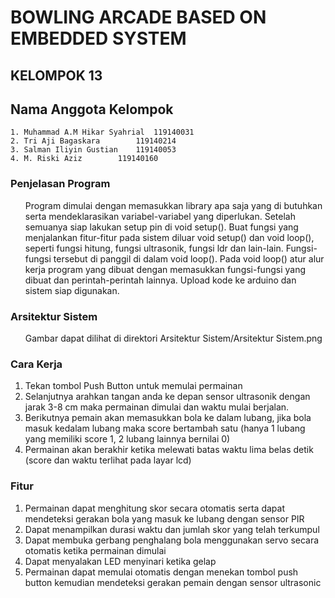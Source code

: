 # BOWLING ARCADE BASED ON EMBEDDED SYSTEM

## KELOMPOK 13
## Nama Anggota Kelompok
	1. Muhammad A.M Hikar Syahrial	119140031
	2. Tri Aji Bagaskara		119140214
	3. Salman Iliyin Gustian	119140053
	4. M. Riski Aziz 		119140160

### Penjelasan Program
<ul>Program dimulai dengan memasukkan library apa saja yang di butuhkan serta mendeklarasikan variabel-variabel yang diperlukan. Setelah semuanya siap lakukan setup pin di void setup(). Buat fungsi yang menjalankan fitur-fitur pada sistem diluar void setup() dan void loop(), seperti fungsi hitung, fungsi ultrasonik, fungsi ldr dan lain-lain. Fungsi-fungsi tersebut di panggil di dalam void loop(). Pada void loop() atur alur kerja program yang dibuat dengan memasukkan fungsi-fungsi yang dibuat dan perintah-perintah lainnya. Upload kode ke arduino dan sistem siap digunakan. </ul>

### Arsitektur Sistem
<ul>Gambar dapat dilihat di direktori Arsitektur Sistem/Arsitektur Sistem.png</ul>


### Cara Kerja
1. Tekan tombol Push Button untuk memulai permainan
2. Selanjutnya arahkan tangan anda ke depan sensor ultrasonik dengan jarak 3-8 cm maka permainan dimulai dan waktu mulai berjalan.
3. Berikutnya pemain akan memasukkan bola ke dalam lubang, jika bola masuk kedalam lubang maka score bertambah satu (hanya 1 lubang yang memiliki score 1, 2 lubang lainnya bernilai 0)
4. Permainan akan berakhir ketika melewati batas waktu lima belas detik (score dan waktu terlihat pada layar lcd)

### Fitur
1. Permainan dapat menghitung skor secara otomatis serta dapat mendeteksi gerakan bola yang masuk ke lubang dengan sensor PIR
2. Dapat menampilkan durasi waktu dan jumlah skor yang telah terkumpul
3. Dapat membuka gerbang penghalang bola menggunakan servo secara otomatis ketika permainan dimulai
4. Dapat menyalakan LED menyinari ketika gelap
5. Permainan dapat memulai otomatis dengan menekan tombol push button kemudian mendeteksi gerakan pemain dengan sensor ultrasonic


